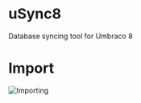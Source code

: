 # uSync8
Database syncing tool for Umbraco 8 

# Import 
![Importing](https://github.com/KevinJump/uSync8/raw/master/Screenshots/usyncprogress.gif "uSync Import Animation")


